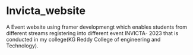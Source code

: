 # Invicta_website
A Event website using framer developmengt which enables students from different streams registering into different event INVICTA- 2023 that is conducted in my college(KG Reddy College of engineering and Technology).
